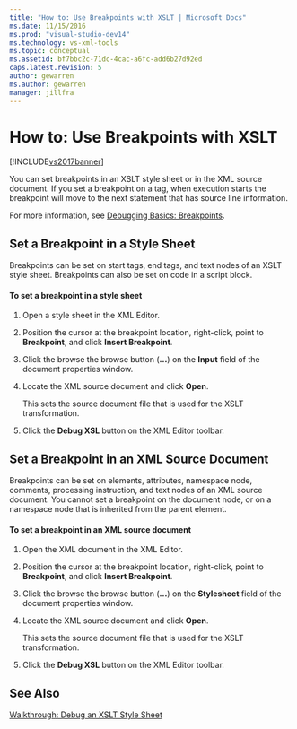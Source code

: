 ```yaml
---
title: "How to: Use Breakpoints with XSLT | Microsoft Docs"
ms.date: 11/15/2016
ms.prod: "visual-studio-dev14"
ms.technology: vs-xml-tools
ms.topic: conceptual
ms.assetid: bf7bbc2c-71dc-4cac-a6fc-add6b27d92ed
caps.latest.revision: 5
author: gewarren
ms.author: gewarren
manager: jillfra
---
```

# How to: Use Breakpoints with XSLT
[!INCLUDE[vs2017banner](../includes/vs2017banner.md)]

You can set breakpoints in an XSLT style sheet or in the XML source document. If you set a breakpoint on a tag, when execution starts the breakpoint will move to the next statement that has source line information.  
  
 For more information, see [Debugging Basics: Breakpoints](https://msdn.microsoft.com/752a02c2-0ac7-4c8b-aa1b-4b2b3b21152e).  
  
## Set a Breakpoint in a Style Sheet  
 Breakpoints can be set on start tags, end tags, and text nodes of an XSLT style sheet. Breakpoints can also be set on code in a script block.  
  
#### To set a breakpoint in a style sheet  
  
1. Open a style sheet in the XML Editor.  
  
2. Position the cursor at the breakpoint location, right-click, point to **Breakpoint**, and click **Insert Breakpoint**.  
  
3. Click the browse the browse button (**...**) on the **Input** field of the document properties window.  
  
4. Locate the XML source document and click **Open**.  
  
     This sets the source document file that is used for the XSLT transformation.  
  
5. Click the **Debug XSL** button on the XML Editor toolbar.  
  
## Set a Breakpoint in an XML Source Document  
 Breakpoints can be set on elements, attributes, namespace node, comments, processing instruction, and text nodes of an XML source document. You cannot set a breakpoint on the document node, or on a namespace node that is inherited from the parent element.  
  
#### To set a breakpoint in an XML source document  
  
1. Open the XML document in the XML Editor.  
  
2. Position the cursor at the breakpoint location, right-click, point to **Breakpoint**, and click **Insert Breakpoint**.  
  
3. Click the browse the browse button (**...**) on the **Stylesheet** field of the document properties window.  
  
4. Locate the XML source document and click **Open**.  
  
     This sets the source document file that is used for the XSLT transformation.  
  
5. Click the **Debug XSL** button on the XML Editor toolbar.  
  
## See Also  
 [Walkthrough: Debug an XSLT Style Sheet](../xml-tools/walkthrough-debug-an-xslt-style-sheet.md)
